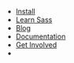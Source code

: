 <nav
  class="sl-r-banner__navigation
    sl-l-grid__column
    sl-l-large-grid
    sl-l-large-grid__column--auto-size
    sl-c-list-horizontal-wrapper"
  itemtype="http://schema.org/SiteNavigationElement"
  itemscope="itemscope"
  role="navigation"
  aria-label="Site navigation">

- [Install](/install)
- [Learn Sass](/guide)
- [Blog](/blog)
- [Documentation](/documentation)
- [Get Involved](/community)
- <div id="docsearch"></div>

</nav>
